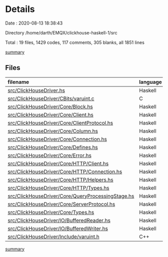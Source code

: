 # Details

Date : 2020-08-13 18:38:43

Directory /home/darth/EMQX/clickhouse-haskell-1/src

Total : 19 files,  1429 codes, 117 comments, 305 blanks, all 1851 lines

[summary](results.md)

## Files
| filename | language | code | comment | blank | total |
| :--- | :--- | ---: | ---: | ---: | ---: |
| [src/ClickHouseDriver.hs](/src/ClickHouseDriver.hs) | Haskell | 14 | 0 | 1 | 15 |
| [src/ClickHouseDriver/CBits/varuint.c](/src/ClickHouseDriver/CBits/varuint.c) | C | 57 | 3 | 5 | 65 |
| [src/ClickHouseDriver/Core/Block.hs](/src/ClickHouseDriver/Core/Block.hs) | Haskell | 82 | 3 | 19 | 104 |
| [src/ClickHouseDriver/Core/Client.hs](/src/ClickHouseDriver/Core/Client.hs) | Haskell | 70 | 11 | 18 | 99 |
| [src/ClickHouseDriver/Core/ClientProtocol.hs](/src/ClickHouseDriver/Core/ClientProtocol.hs) | Haskell | 22 | 7 | 17 | 46 |
| [src/ClickHouseDriver/Core/Column.hs](/src/ClickHouseDriver/Core/Column.hs) | Haskell | 205 | 27 | 31 | 263 |
| [src/ClickHouseDriver/Core/Connection.hs](/src/ClickHouseDriver/Core/Connection.hs) | Haskell | 270 | 7 | 27 | 304 |
| [src/ClickHouseDriver/Core/Defines.hs](/src/ClickHouseDriver/Core/Defines.hs) | Haskell | 34 | 4 | 31 | 69 |
| [src/ClickHouseDriver/Core/Error.hs](/src/ClickHouseDriver/Core/Error.hs) | Haskell | 5 | 3 | 4 | 12 |
| [src/ClickHouseDriver/Core/HTTP/Client.hs](/src/ClickHouseDriver/Core/HTTP/Client.hs) | Haskell | 143 | 20 | 28 | 191 |
| [src/ClickHouseDriver/Core/HTTP/Connection.hs](/src/ClickHouseDriver/Core/HTTP/Connection.hs) | Haskell | 29 | 3 | 9 | 41 |
| [src/ClickHouseDriver/Core/HTTP/Helpers.hs](/src/ClickHouseDriver/Core/HTTP/Helpers.hs) | Haskell | 77 | 4 | 11 | 92 |
| [src/ClickHouseDriver/Core/HTTP/Types.hs](/src/ClickHouseDriver/Core/HTTP/Types.hs) | Haskell | 15 | 1 | 4 | 20 |
| [src/ClickHouseDriver/Core/QueryProcessingStage.hs](/src/ClickHouseDriver/Core/QueryProcessingStage.hs) | Haskell | 4 | 0 | 4 | 8 |
| [src/ClickHouseDriver/Core/ServerProtocol.hs](/src/ClickHouseDriver/Core/ServerProtocol.hs) | Haskell | 36 | 14 | 16 | 66 |
| [src/ClickHouseDriver/Core/Types.hs](/src/ClickHouseDriver/Core/Types.hs) | Haskell | 131 | 2 | 18 | 151 |
| [src/ClickHouseDriver/IO/BufferedReader.hs](/src/ClickHouseDriver/IO/BufferedReader.hs) | Haskell | 143 | 2 | 38 | 183 |
| [src/ClickHouseDriver/IO/BufferedWriter.hs](/src/ClickHouseDriver/IO/BufferedWriter.hs) | Haskell | 83 | 6 | 21 | 110 |
| [src/ClickHouseDriver/Include/varuint.h](/src/ClickHouseDriver/Include/varuint.h) | C++ | 9 | 0 | 3 | 12 |

[summary](results.md)